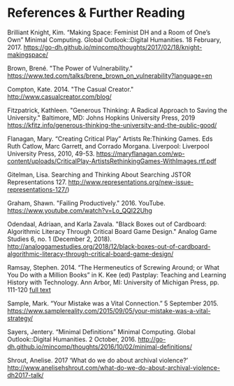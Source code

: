 # References & Further Reading

Brilliant Knight, Kim. “Making Space: Feminist DH and a Room of One’s Own” Minimal Computing. Global Outlook::Digital Humanities. 18 February, 2017. https://go-dh.github.io/mincomp/thoughts/2017/02/18/knight-makingspace/

Brown, Brené. "The Power of Vulnerability." https://www.ted.com/talks/brene_brown_on_vulnerability?language=en  

Compton, Kate. 2014. "The Casual Creator." http://www.casualcreator.com/blog/

Fitzpatrick, Kathleen. "Generous Thinking: A Radical Approach to Saving the University." Baltimore, MD: Johns Hopkins University Press, 2019  https://kfitz.info/generous-thinking-the-university-and-the-public-good/

Flanagan, Mary. “Creating Critical Play” Artists Re:Thinking Games. Eds Ruth Catlow, Marc   Garrett, and Corrado Morgana. Liverpool: Liverpool University Press, 2010, 49-53. https://maryflanagan.com/wp-content/uploads/CriticalPlay-ArtistsRethinkingGames-WithImages.rtf.pdf

Gitelman, Lisa. Searching and Thinking About Searching JSTOR Representations 127. http://www.representations.org/new-issue-representations-127/)

Graham, Shawn. "Failing Productively." 2016. YouTube. https://www.youtube.com/watch?v=Lo_QQl22Uhg

Odendaal, Adriaan, and Karla Zavala. "Black Boxes out of Cardboard: Algorithmic Literacy Through Critical Board Game Design." Analog Game Studies 6, no. 1 (December 2, 2018). http://analoggamestudies.org/2018/12/black-boxes-out-of-cardboard-algorithmic-literacy-through-critical-board-game-design/

Ramsay, Stephen. 2014. “The Hermeneutics of Screwing Around; or What You Do with a Million Books” in K. Kee (ed) Pastplay: Teaching and Learning History with Technology. Ann Arbor, MI: University of Michigan Press, pp. 111-120 [full text](https://quod.lib.umich.edu/d/dh/12544152.0001.001/1:5/--pastplay-teaching-and-learning-history-with-technology?g=dculture;rgn=div1;view=fulltext)

Sample, Mark. “Your Mistake was a Vital Connection.” 5 September 2015. https://www.samplereality.com/2015/09/05/your-mistake-was-a-vital-strategy/

Sayers, Jentery. “Minimal Definitions” Minimal Computing. Global Outlook::Digital Humanities. 2 October, 2016. http://go-dh.github.io/mincomp/thoughts/2016/10/02/minimal-definitions/

Shrout, Anelise. 2017 ‘What do we do about archival violence?’ http://www.anelisehshrout.com/what-do-we-do-about-archival-violence-dh2017-talk/
